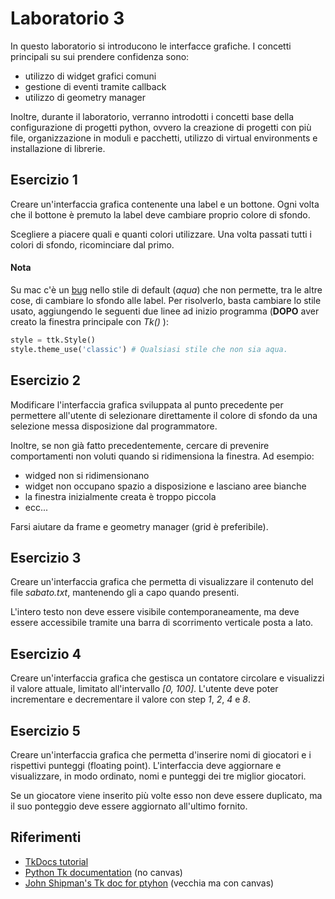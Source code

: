 # Laboratorio 3
In questo laboratorio si introducono le interfacce grafiche.
I concetti principali su sui prendere confidenza sono:
- utilizzo di widget grafici comuni
- gestione di eventi tramite callback
- utilizzo di geometry manager

Inoltre, durante il laboratorio, verranno introdotti i concetti base della configurazione di progetti python,
ovvero la creazione di progetti con più file, 
organizzazione in moduli e pacchetti,
utilizzo di virtual environments e installazione di librerie.

## Esercizio 1
Creare un'interfaccia grafica contenente una label e un bottone.
Ogni volta che il bottone è premuto la label deve cambiare proprio colore di sfondo.

Scegliere a piacere quali e quanti colori utilizzare.
Una volta passati tutti i colori di sfondo, ricominciare dal primo.

#### Nota
Su mac c'è un [bug](https://stackoverflow.com/questions/28589021/background-color-of-tkinter-label-will-not-change-python-3-4#33727986)
nello stile di default (*aqua*) che non permette, tra le altre cose, di cambiare lo sfondo alle label.
Per risolverlo, basta cambiare lo stile usato, aggiungendo le seguenti due linee ad inizio programma (**DOPO** aver creato la finestra principale con *Tk()* ):
```python
style = ttk.Style()
style.theme_use('classic') # Qualsiasi stile che non sia aqua.
```

## Esercizio 2
Modificare l'interfaccia grafica sviluppata al punto precedente 
per permettere all'utente di selezionare direttamente il colore di sfondo
da una selezione messa disposizione dal programmatore.

Inoltre, se non già fatto precedentemente,
cercare di prevenire comportamenti non voluti quando si ridimensiona la finestra.
Ad esempio:
- widged non si ridimensionano
- widget non occupano spazio a disposizione e lasciano aree bianche
- la finestra inizialmente creata è troppo piccola
- ecc... 

Farsi aiutare da frame e geometry manager (grid è preferibile).

## Esercizio 3
Creare un'interfaccia grafica che permetta di visualizzare il contenuto
del file *sabato.txt*, mantenendo gli a capo quando presenti.

L'intero testo non deve essere visibile contemporaneamente,
ma deve essere accessibile tramite una barra di scorrimento verticale posta a lato.

## Esercizio 4
Creare un'interfaccia grafica che gestisca un contatore circolare
e visualizzi il valore attuale, limitato all'intervallo *[0, 100]*.
L'utente deve poter incrementare e decrementare il valore con step *1*, *2*, *4* e *8*.

## Esercizio 5
Creare un'interfaccia grafica che permetta d'inserire
nomi di giocatori e i rispettivi punteggi (floating point).
L'interfaccia deve aggiornare e visualizzare, in modo ordinato,
nomi e punteggi dei tre miglior giocatori.

Se un giocatore viene inserito più volte esso non deve essere duplicato,
ma il suo ponteggio deve essere aggiornato all'ultimo fornito.

## Riferimenti
- [TkDocs tutorial](https://tkdocs.com/index.html)
- [Python Tk documentation](https://docs.python.org/3/library/tkinter.html) (no canvas)
- [John Shipman's Tk doc for ptyhon](https://tkdocs.com/shipman/intro.html) (vecchia ma con canvas)
